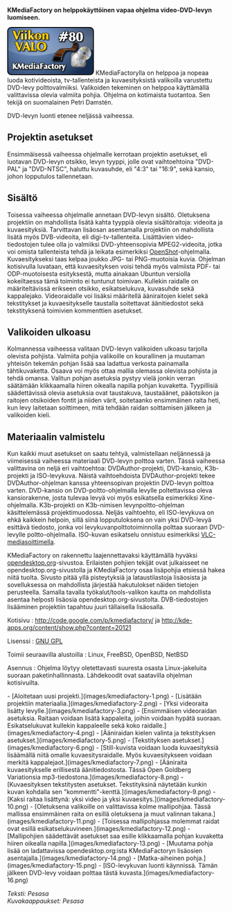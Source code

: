 <!--
Title: KMediaFactory
Week: 2x28
Number: 80
Date: 2012/07/08
Pageimage: valo80-kmediafactory.png
Tags: Linux,FreeBSD,OpenBSD,NetBSD,Video,DVD
-->

**KMediaFactory on helppokäyttöinen vapaa ohjelma video-DVD-levyn
luomiseen.**

![](images/valo80-kmediafactory.png "fig:valo80-kmediafactory.png")
KMediaFactorylla on helppoa ja nopeaa luoda kotivideoista,
tv-tallenteista ja kuvaesityksistä valikoilla varustettu DVD-levy
polttovalmiiksi. Valikoiden tekeminen on helppoa käyttämällä
valittavissa olevia valmiita pohjia. Ohjelma on kotimaista tuotantoa.
Sen tekijä on suomalainen Petri Damstén.

DVD-levyn luonti etenee neljässä vaiheessa.

Projektin asetukset
-------------------

Ensimmäisessä vaiheessa ohjelmalle kerrotaan projektin asetukset, eli
luotavan DVD-levyn otsikko, levyn tyyppi, jolle ovat vaihtoehtoina
"DVD-PAL" ja "DVD-NTSC", haluttu kuvasuhde, eli "4:3" tai "16:9", sekä
kansio, johon lopputulos tallennetaan.

Sisältö
-------

Toisessa vaiheessa ohjelmalle annetaan DVD-levyn sisältö. Oletuksena
projektiin on mahdollista lisätä kahta tyyppiä olevia sisältöraitoja:
videoita ja kuvaesityksiä. Tarvittavan lisäosan asentamalla projektiin
on mahdollista lisätä myös DVB-videoita, eli digi-tv-tallenteita.
Lisättävien video-tiedostojen tulee olla jo valmiiksi DVD-yhteensopivia
MPEG2-videoita, jotka voi omista tallenteista tehdä ja leikata
esimerkiksi [OpenShot](OpenShot)-ohjelmalla. Kuvaesitykseksi
taas kelpaa joukko JPG- tai PNG-muotoisia kuvia. Ohjelman kotisivulla
luvataan, että kuvaesityksen voisi tehdä myös valmiista PDF- tai
ODP-muotoisesta esityksestä, mutta ainakaan Ubuntun versiolla
kokeiltaessa tämä toiminto ei tuntunut toimivan. Kullekin raidalle on
määriteltävissä erikseen otsikko, esikatselukuva, kuvasuhde sekä
kappalejako. Videoraidalle voi lisäksi määritellä ääniraitojen kielet
sekä tekstitykset ja kuvaesitykselle taustalla soitettavat äänitiedostot
sekä tekstityksenä toimivien kommenttien asetukset.

Valikoiden ulkoasu
------------------

Kolmannessa vaiheessa valitaan DVD-levyn valikoiden ulkoasu tarjolla
olevista pohjista. Valmiita pohjia valikoille on kourallinen ja muutaman
yhteisön tekemän pohjan lisää saa ladattua verkosta painamalla
tähtikuvaketta. Osaava voi myös ottaa mallia olemassa olevista pohjista
ja tehdä omansa. Valitun pohjan asetuksia pystyy vielä jonkin verran
säätämään klikkaamalla hiiren oikealla napilla pohjan kuvaketta.
Tyypillisiä säädettävissä olevia asetuksia ovat taustakuva, taustaäänet,
pääotsikon ja raitojen otsikoiden fontit ja niiden värit, soitetaanko
ensimmäinen raita heti, kun levy laitetaan soittimeen, mitä tehdään
raidan soittamisen jälkeen ja valikoiden kieli.

Materiaalin valmistelu
----------------------

Kun kaikki muut asetukset on saatu tehtyä, valmistellaan neljännessä ja
viimeisessä vaiheessa materiaali DVD-levyn polttoa varten. Tässä
vaiheessa valittavina on neljä eri vaihtoehtoa: DVDAuthor-projekti,
DVD-kansio, K3b-projekti ja ISO-levykuva. Näistä vaihtoehdoista
DVDAuthor-projekti tekee DVDAuthor-ohjelman kanssa yhteensopivan
projektin DVD-levyn polttoa varten. DVD-kansio on DVD-poltto-ohjelmalla
levylle poltettavissa oleva kansiorakenne, josta tulevaa levyä voi myös
esikatsella esimerkiksi Xine-ohjelmalla. K3b-projekti on K3b-nimisen
levynpoltto-ohjelman käsittelemässä projektimuodossa. Neljäs vaihtoehto,
eli ISO-levykuva on ehkä kaikkein helpoin, sillä siinä lopputuloksena on
vain yksi DVD-levyä esittävä tiedosto, jonka voi
levykuvanpolttotoiminnolla polttaa suoraan DVD-levylle
poltto-ohjelmalla. ISO-kuvan esikatselu onnistuu esimerkiksi
[VLC-mediasoittimella](VLC-mediasoitin).

KMediaFactory on rakennettu laajennettavaksi käyttämällä hyväksi
[opendesktop.org](http://opendesktop.org)-sivustoa. Erilaisten pohjien
tekijät ovat julkaisseet ne opendesktop.org-sivustolla ja KMediaFactory
osaa lisäpohjia etsiessä hakea niitä tuolta. Sivusto pitää yllä
pisteytyksiä ja lataustilastoja lisäosista ja sovelluksessa on
mahdollista järjestää hakutulokset näiden tietojen perusteella. Samalla
tavalla työkalut/tools-valikon kautta on mahdollista asentaa helposti
lisäosia opendesktop.org-sivustolta. DVB-tiedostojen lisääminen
projektiin tapahtuu juuri tällaisella lisäosalla.

Kotisivu
:   <http://code.google.com/p/kmediafactory/> ja
    <http://kde-apps.org/content/show.php?content=20121>

Lisenssi
:   [GNU GPL](GNU_GPL)

Toimii seuraavilla alustoilla
:   Linux, FreeBSD, OpenBSD, NetBSD

Asennus
:   Ohjelma löytyy oletettavasti suuresta osasta Linux-jakeluita suoraan
    paketinhallinnasta. Lähdekoodit ovat saatavilla ohjelman
    kotisivuilta.

<div class="psgallery" markdown="1">
-   [Aloitetaan uusi projekti.](images/kmediafactory-1.png)
-   [Lisätään projektiin materiaalia.](images/kmediafactory-2.png)
-   [Yksi videoraita lisätty levylle.](images/kmediafactory-3.png)
-   [Ensimmäisen videoraidan asetuksia. Raitaan voidaan lisätä
    kappaleita, joihin voidaan hypätä suoraan. Esikatselukuvat kullekin
    kappaleelle sekä koko raidalle.](images/kmediafactory-4.png)
-   [Ääniraidan kielen valinta ja tekstityksen
    asetukset.](images/kmediafactory-5.png)
-   [Tekstityksen asetukset.](images/kmediafactory-6.png)
-   [Still-kuvista voidaan luoda kuvaesityksiä lisäämällä niitä omalle
    kuvaesitysraidalle. Myös kuvaesitykseen voidaan merkitä
    kappalejaot.](images/kmediafactory-7.png)
-   [Ääniraita kuvaesitykselle erillisestä äänitiedostosta. Tässä Open
    Goldberg Variationsia mp3-tiedostona.](images/kmediafactory-8.png)
-   [Kuvaesityksen tekstitysten asetukset. Tekstityksinä näytetään
    kunkin kuvan kohdalla sen
    "kommentti"-kenttä.](images/kmediafactory-9.png)
-   [Kaksi raitaa lisättynä: yksi video ja yksi
    kuvaesitys.](images/kmediafactory-10.png)
-   [Oletuksena valikoille on valittavissa kolme mallipohjaa. Tässä
    mallissa ensimmäinen raita on esillä oletuksena ja muut valinnan
    takana.](images/kmediafactory-11.png)
-   [Toisessa mallipohjassa molemmat raidat ovat esillä
    esikatselukuvineen.](images/kmediafactory-12.png)
-   [Mallipohjien säädettävät asetukset saa esille klikkaamalla pohjan
    kuvaketta hiiren oikealla napilla.](images/kmediafactory-13.png)
-   [Muutama pohja lisää on ladattavissa opendesktop.org:ista
    KMediaFactoryn lisäosien asentajalla.](images/kmediafactory-14.png)
-   [Matka-aiheinen pohja.](images/kmediafactory-15.png)
-   [ISO-levykuvan luonti käynnissä. Tämän jälkeen DVD-levy voidaan
    polttaa tästä kuvasta.](images/kmediafactory-16.png)
</div>

*Teksti: Pesasa* <br />
*Kuvakaappaukset: Pesasa*
